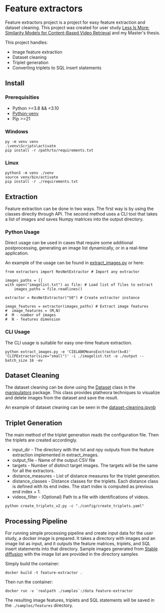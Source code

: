# Feature extractors

Feature extractors project is a project for easy feature extraction and dataset cleaning.
This project was created for user study [Less Is More: Similarity Models for Content-Based Video Retrieval](https://doi.org/10.1007/978-3-031-27818-1_5) and my Master's thesis.

This project handles:

* Image feature extraction
* Dataset cleaning
* Triplet generation
* Converting triplets to SQL insert statements

## Install

### Prerequisities

 - Python >=3.8 && <3.10
 - [Python-venv](https://packaging.python.org/en/latest/guides/installing-using-pip-and-virtual-environments/#creating-a-virtual-environment)
 - Pip >=21

### Windows
```
py -m venv venv
.\venv\Scripts\activate
pip install -r /path/to/requirements.txt
```

### Linux
```
python3 -m venv ./venv
source venv/bin/activate
pip install -r ./requirements.txt
```

## Extraction

Feature extraction can be done in two ways. The first way is by using the classes directly through API.
The second method uses a CLI tool that takes a list of images and saves Numpy matrices into the output directory.

### Python Usage

Direct usage can be used in cases that require some additional postprocessing, generating an image list dynamically, or in a real-time application.

An example of the usage can be found in [extract_images.py](extract_images.html) or here:

```
from extractors import ResNetExtractor # Import any extractor

images_paths = []
with open("imagelist.txt") as file: # Load list of files to extract
    images_paths = file.readlines()

extractor = ResNetExtractor("50") # Create extractor instance

image_features = extractor(images_paths) # Extract image features
#  image_features = (M,N)
#  M - number of images
#  N - features dimension
```

### CLI Usage

The CLI usage is suitable for easy one-time feature extraction.

```
python extract_images.py -e 'CIELABKMeansExctractor(k=8)' 'CLIPExtractor(size="small")' -i ./imagelist.txt -o ./output --batch_size 16 -ev
```

## Dataset Cleaning

The dataset cleaning can be done using the [Dataset](manipulators.html#manipulators.dataset.Dataset) class in the [manipulators](manipulators.html) package. This class provides platheora techniques to visualize and delete images from the dataset and save the result.

An example of dataset cleaning can be seen in the [dataset-cleaning.ipynb](https://github.com/Anophel/feature-extractor/blob/master/dataset_cleaning.ipynb)

## Triplet Generation

The main method of the triplet generation reads the configuration file. Then the triplets are created accordingly.

* input_dir - The directory with the txt and npy outputs from the feature extraction implemented in extract_images.
* output_file - Name of the output CSV file
* targets - Number of distinct target images. The targets will be the same for all the extractors.
* distance_measures - List of distance measures for the triplet generation.
* distance_classes - Distance classes for the triplets. Each distance class is defined with its end index. The start index is computed as previous end index + 1.
* videos_filter - (Optional) Path to a file with identifications of videos.


```
python create_triplets_v2.py -c "./config/create_triplets.yaml"
```

## Processing Pipeline

For running simple processing pipeline and create input data for the user study, a docker image is prepared.
It takes a directory with images and an image list as input, and it outputs the feature matrices, triplets, and SQL insert statements into that directory. Sample images generated from [Stable diffusion](https://huggingface.co/spaces/stabilityai/stable-diffusion) with the image list are provided in the directory samples

Simply build the container:

```
docker build -t feature-extractor .
```

Then run the container:

```
docker run -v `realpath ./samples`:/data feature-extractor
```

The resulting image features, triplets and SQL statements will be saved in the `./samples/features` directory.

